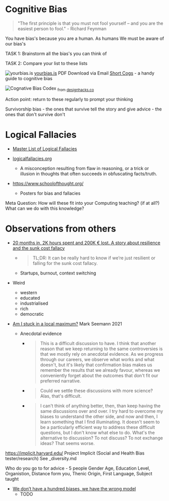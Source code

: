 Cognitive Bias
==============

> "The first principle is that you must not fool yourself – and you are the easiest person to fool." - Richard Feynman

You have bias's because you are a human.
As humans We must be aware of our bias's

TASK 1: Brainstorm all the bias's you can think of

TASK 2: Compare your list to these lists

![yourbias.is](https://cdn.shopify.com/s/files/1/0318/1808/8492/products/CognitiveBiases_HighRes_1800x1800.jpg) 
[yourbias.is](https://yourbias.is/) PDF Download via Email
[Short Cogs](https://en.shortcogs.com/) - a handy guide to cognitive bias

![Cognative Bias Codex](https://upload.wikimedia.org/wikipedia/commons/6/65/Cognitive_bias_codex_en.svg) 
<sub>from [designhacks.co](https://designhacks.co/)</sub>

Action point: return to these regularly to prompt your thinking

Survivorship bias - the ones that survive tell the story and give advice - the ones that don't survive don't

Logical Fallacies
=================

* [Master List of Logical Fallacies](http://utminers.utep.edu/omwilliamson/ENGL1311/fallacies.htm)
* [logicalfallacies.org](https://www.logicalfallacies.org/)
    * A misconception resulting from flaw in reasoning, or a trick or illusion in thoughts that often succeeds in obfuscating facts/truth.

* https://www.schoolofthought.org/
    * Posters for bias and fallacies

Meta Question: How will these fit into your Computing teaching? (if at all?) What can we do with this knowledge?


Observations from others
========================

* [20 months in, 2K hours spent and 200K € lost. A story about resilience and the sunk cost fallacy](https://dsebastien.medium.com/20-months-in-2k-hours-spent-and-200k-lost-a-story-about-resilience-and-the-sunk-cost-fallacy-69fd4f61ef59)
    * > TL;DR: It can be really hard to know if we’re just resilient or falling for the sunk cost fallacy.
    * Startups, burnout, context switching


* Weird
    * western
    * educated
    * industrialised
    * rich
    * democratic


* [Am I stuck in a local maximum?](https://blog.ploeh.dk/2021/08/09/am-i-stuck-in-a-local-maximum/#0d6d6bee68644d158deb5fa8cf478be7) Mark Seemann 2021
    * Anecdotal evidence
        * > This is a difficult discussion to have. I think that another reason that we keep returning to the same controversies is that we mostly rely on anecdotal evidence. As we progress through our careers, we observe what works and what doesn't, but it's likely that confirmation bias makes us remember the results that we already favour, whereas we conveniently forget about the outcomes that don't fit our preferred narrative.
        * > Could we settle these discussions with more science? Alas, that's difficult.
        * > I can't think of anything better, then, than keep having the same discussions over and over. I try hard to overcome my biases to understand the other side, and now and then, I learn something that I find illuminating. It doesn't seem to be a particularly efficient way to address these difficult questions, but I don't know what else to do. What's the alternative to discussion? To not discuss? To not exchange ideas? That seems worse.

https://implicit.harvard.edu/ Project Implicit (Social and Health Bias tester/research)
See _diversity.md

Who do you go to for advice - 5 people
Gender Age, Education Level, Organistion, Distance form you, Thenic Origin, First Language, Subject taught


* [We don’t have a hundred biases, we have the wrong model](https://www.worksinprogress.co/issue/biases-the-wrong-model/)
    * TODO